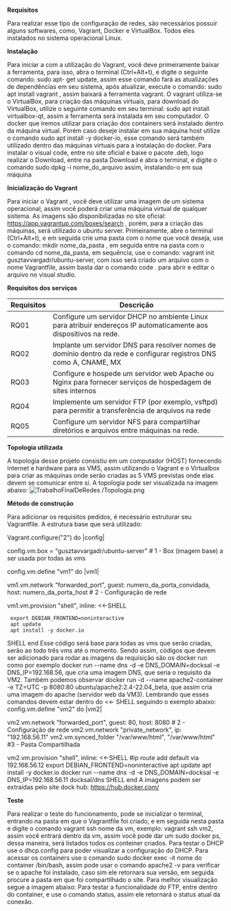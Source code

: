 **Requisitos**

Para realizar esse tipo de configuração de redes, são necessários possuir alguns softwares, como, Vagrant, Docker e VirtualBox. Todos eles instalados no sistema operacional Linux.

**Instalação**

Para iniciar a com a utilização do Vagrant, você deve primeiramente baixar a ferramenta, para isso, abra o terminal (Ctrl+Alt+t), e digite o seguinte comando: sudo apt- get update, assim esse comando fará as atualizações de dependências em seu sistema, após atualizar, execute o comando: sudo apt install vagrant , assim baixará a ferramenta vagrant. O vagrant utiliza-se o VirtualBox, para criação das máquinas virtuais, para download do VirtualBox, utilize o seguinte comando em seu terminal: sudo apt install virtualbox-qt, assim a ferramenta será instalada em seu computador. O docker que iremos utilizar para criação dos containers será instalado dentro da máquina virtual. Porém caso deseje instalar em sua máquina host utilize o comando sudo apt install -y docker-io, esse comando será também utilizado dentro das máquinas virtuais para a instalação do docker. Para instalar o visual code,  entre no site oficial e baixe o pacote .deb, logo realizar o Download, entre na pasta Download  e abra o terminal, e digite o comando sudo dpkg -i nome_do_arquivo assim, instalando-o em sua máquina

**Inicialização do Vagrant**

Para iniciar o Vagrant , você deve utilizar uma imagem de um sistema operacional, assim você poderá criar uma máquina virtual de qualquer sistema. As imagens são disponibilizadas no site oficial: https://app.vagrantup.com/boxes/search , porém, para a criação das máquinas, será utilizado o ubuntu server. Primeiramente, abre o terminal (Ctrl+Alt+t), e em seguida crie uma pasta com o nome que você deseja, use o comando: mkdir nome_da_pasta , em seguida entre na pasta com o comando cd nome_da_pasta, em sequência, use o comando: vagrant init gusztavvargadr/ubuntu-server, com isso será criado um arquivo com o nome Vagrantfile, assim basta dar o comando code . para abrir e editar o arquivo no visual studio.

**Requisitos dos serviços** 

|Requisitos|Descrição                                                                                                       |
| ---  | --------------------------------------------------------------------------------------------------------------------- |
| RQ01 | Configure um servidor DHCP no ambiente Linux para atribuir endereços IP automaticamente aos dispositivos na rede.  |
| RQ02 | Implante um servidor DNS para resolver nomes de domínio dentro da rede e configurar registros DNS como A, CNAME, MX |
| RQ03 | Configure e hospede um servidor web Apache ou Nginx para fornecer serviços de hospedagem de sites internos          |
| RQ04 | Implemente um servidor FTP (por exemplo, vsftpd) para permitir a transferência de arquivos na rede                  |
| RQ05 | Configure um servidor NFS para compartilhar diretórios e arquivos entre máquinas na rede.                           |



**Topologia utilizada**

A topologia desse projeto consistiu em um computador (HOST)  fornecendo internet e hardware para as VMS, assim utilizando o Vagrant e o Virtualbox para criar as máquinas onde serão criadas as 5 VMS previstas onde  elas devem se comunicar entre si.
A topologia pode ser  visualizada na imagem abaixo: 
![ TrabalhoFinalDeRedes
/Topologia.png
](Topologia.png)




**Método de construção**

Para adicionar os requisitos pedidos, é necessário estruturar seu Vagrantfile. A estrutura base que será utilizado: 

Vagrant.configure("2") do |config|

 config.vm.box = "gusztavvargadr/ubuntu-server"   # 1 - Box (imagem base) a ser usada por todas as vms

 config.vm.define "vm1" do |vm1|

   vm1.vm.network "forwarded_port", guest: numero_da_porta_convidada, host: numero_da_porta_host # 2  - Configuração de rede
 
   vm1.vm.provision "shell", inline: <<-SHELL

     export DEBIAN_FRONTEND=noninteractive
     apt update
     apt install -y docker.io

   SHELL
 end
Esse código será base para todas as vms que serão criadas, serão ao todo três vms até o momento. Sendo assim, códigos que devem ser adicionado para rodar as imagens da requisição são os docker run como por exemplo docker run --name dns -d -e DNS_DOMAIN=docksal -e DNS_IP=192.168.56, que cria uma imagem DNS, que seria o requisito da VM2. Também podemos observar docker run -d --name apache2-container -e TZ=UTC -p 8080:80 ubuntu/apache2:2.4-22.04_beta, que assim cria uma imagem do apache (servidor web da VM3). Lembrando que esses comandos devem estar dentro do <<- SHELL seguindo o exemplo abaixo:
config.vm.define "vm2" do |vm2|

   vm2.vm.network "forwarded_port", guest: 80, host: 8080 # 2  - Configuração de rede
   vm2.vm.network "private_network", ip: "192.168.56.11"
   vm2.vm.synced_folder "/var/www/html", "/var/www/html" #3 - Pasta Compartilhada
 
   vm2.vm.provision "shell", inline: <<-SHELL
     #ip route add default via 192.168.56.12
     export DEBIAN_FRONTEND=noninteractive
     apt update
     apt install -y docker.io
     docker run --name dns -d -e DNS_DOMAIN=docksal -e DNS_IP=192.168.56.11 docksal/dns
   SHELL
 end
A imagens podem ser extraídas pelo site dock hub: https://hub.docker.com/

**Teste**

Para realizar o teste do funcionamento, pode se inicializar o terminal, entrando na pasta em que o Vagrantfile foi criado, e em seguida nesta pasta e digite o comando vagrant ssh nome da vm, exemplo: vagrant ssh vm2, assim você entrará dentro da vm, assim você pode dar um sudo docker ps, dessa maneira, será listados todos os conteiner criados. 
Para testar o DHCP  use o dhcp.config para poder visualizar a configuração do DHCP.
Para acessar os containers use o comando sudo docker exec -it nome do container /bin/bash, assim pode usar o comando apache2 -v para verificar se o apache foi instalado, caso sim ele retornara sua versão, em seguida procure a pasta em que foi compartilhado o site. Para melhor visualização segue a imagem abaixo:
Para testar a funcionalidade do FTP, entre dentro do container, e use o comando status, assim ele retornará o status atual da conexão.




